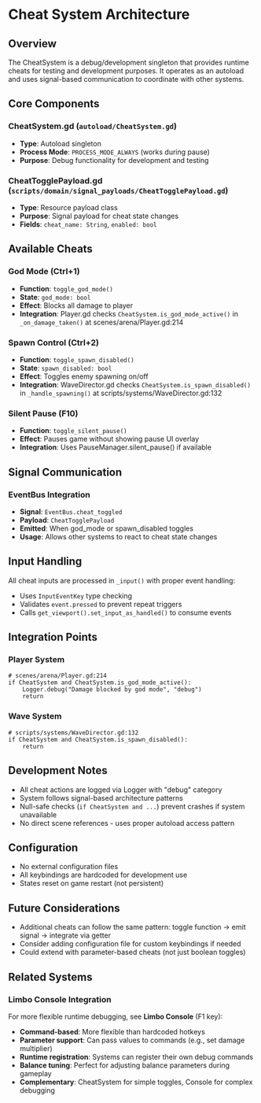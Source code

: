 # Cheat System Architecture

## Overview
The CheatSystem is a debug/development singleton that provides runtime cheats for testing and development purposes. It operates as an autoload and uses signal-based communication to coordinate with other systems.

## Core Components

### CheatSystem.gd (`autoload/CheatSystem.gd`)
- **Type**: Autoload singleton
- **Process Mode**: `PROCESS_MODE_ALWAYS` (works during pause)
- **Purpose**: Debug functionality for development and testing

### CheatTogglePayload.gd (`scripts/domain/signal_payloads/CheatTogglePayload.gd`)
- **Type**: Resource payload class
- **Purpose**: Signal payload for cheat state changes
- **Fields**: `cheat_name: String`, `enabled: bool`

## Available Cheats

### God Mode (Ctrl+1)
- **Function**: `toggle_god_mode()`
- **State**: `god_mode: bool`
- **Effect**: Blocks all damage to player
- **Integration**: Player.gd checks `CheatSystem.is_god_mode_active()` in `_on_damage_taken()` at scenes/arena/Player.gd:214

### Spawn Control (Ctrl+2)
- **Function**: `toggle_spawn_disabled()`
- **State**: `spawn_disabled: bool`
- **Effect**: Toggles enemy spawning on/off
- **Integration**: WaveDirector.gd checks `CheatSystem.is_spawn_disabled()` in `_handle_spawning()` at scripts/systems/WaveDirector.gd:132

### Silent Pause (F10)
- **Function**: `toggle_silent_pause()`
- **Effect**: Pauses game without showing pause UI overlay
- **Integration**: Uses PauseManager.silent_pause() if available

## Signal Communication

### EventBus Integration
- **Signal**: `EventBus.cheat_toggled`
- **Payload**: `CheatTogglePayload`
- **Emitted**: When god_mode or spawn_disabled toggles
- **Usage**: Allows other systems to react to cheat state changes

## Input Handling
All cheat inputs are processed in `_input()` with proper event handling:
- Uses `InputEventKey` type checking
- Validates `event.pressed` to prevent repeat triggers
- Calls `get_viewport().set_input_as_handled()` to consume events

## Integration Points

### Player System
```gdscript
# scenes/arena/Player.gd:214
if CheatSystem and CheatSystem.is_god_mode_active():
    Logger.debug("Damage blocked by god mode", "debug")
    return
```

### Wave System
```gdscript
# scripts/systems/WaveDirector.gd:132
if CheatSystem and CheatSystem.is_spawn_disabled():
    return
```

## Development Notes
- All cheat actions are logged via Logger with "debug" category
- System follows signal-based architecture patterns
- Null-safe checks (`if CheatSystem and ...`) prevent crashes if system unavailable
- No direct scene references - uses proper autoload access pattern

## Configuration
- No external configuration files
- All keybindings are hardcoded for development use
- States reset on game restart (not persistent)

## Future Considerations
- Additional cheats can follow the same pattern: toggle function → emit signal → integrate via getter
- Consider adding configuration file for custom keybindings if needed
- Could extend with parameter-based cheats (not just boolean toggles)

## Related Systems

### Limbo Console Integration
For more flexible runtime debugging, see **Limbo Console** (F1 key):
- **Command-based**: More flexible than hardcoded hotkeys
- **Parameter support**: Can pass values to commands (e.g., set damage multiplier)
- **Runtime registration**: Systems can register their own debug commands
- **Balance tuning**: Perfect for adjusting balance parameters during gameplay
- **Complementary**: CheatSystem for simple toggles, Console for complex debugging